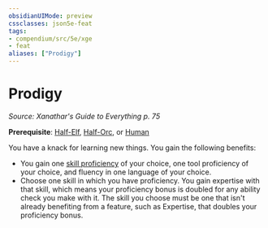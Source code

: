 ```yaml
---
obsidianUIMode: preview
cssclasses: json5e-feat
tags:
- compendium/src/5e/xge
- feat
aliases: ["Prodigy"]
---
```

# Prodigy
*Source: Xanathar's Guide to Everything p. 75*  

**Prerequisite**: [Half-Elf](5E2014官方资源/races/half-elf.md), [Half-Orc](5E2014官方资源/races/half-orc.md), or [Human](5E2014官方资源/races/human.md)

You have a knack for learning new things. You gain the following benefits:

- You gain one [skill proficiency](5E2014官方资源/tables/skills.md) of your choice, one tool proficiency of your choice, and fluency in one language of your choice.  
- Choose one skill in which you have proficiency. You gain expertise with that skill, which means your proficiency bonus is doubled for any ability check you make with it. The skill you choose must be one that isn't already benefiting from a feature, such as Expertise, that doubles your proficiency bonus.